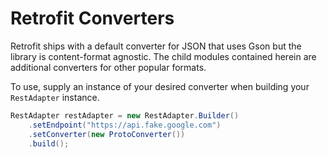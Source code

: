 Retrofit Converters
===================

Retrofit ships with a default converter for JSON that uses Gson but the library is content-format
agnostic. The child modules contained herein are additional converters for other popular formats.

To use, supply an instance of your desired converter when building your `RestAdapter` instance.

```java
RestAdapter restAdapter = new RestAdapter.Builder()
    .setEndpoint("https://api.fake.google.com")
    .setConverter(new ProtoConverter())
    .build();
```

